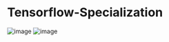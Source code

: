 # Tensorflow-Specialization

![image](https://user-images.githubusercontent.com/51163007/124795144-61319200-df6d-11eb-95d1-c1260cee41dc.png)
![image](https://user-images.githubusercontent.com/51163007/124795248-75758f00-df6d-11eb-8b00-a2a5ddd2ddf6.png)

